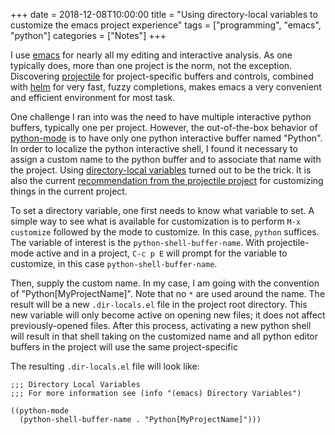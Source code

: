 +++
date = 2018-12-08T10:00:00
title = "Using directory-local variables to customize the emacs project experience"
tags = ["programming", "emacs", "python"]
categories = ["Notes"]
+++

I use [emacs] for nearly all my editing and interactive analysis. As
one typically does, more than one project is the norm, not the
exception. Discovering [projectile] for project-specific buffers and
controls, combined with [helm] for very fast, fuzzy completions, makes
emacs a very convenient and efficient environment for most task.

One challenge I ran into was the need to have multiple interactive
python buffers, typically one per project. However, the out-of-the-box
behavior of [python-mode] is to have only one python interactive
buffer named "Python". In order to localize the python interactive
shell, I found it necessary to assign a custom name to the python
buffer and to associate that name with the project. Using
[directory-local variables] turned out to be the trick. It is also the
current [recommendation from the projectile project] for customizing
things in the current project. 

To set a directory variable, one first needs to know what variable to
set. A simple way to see what is available for customization is to
perform `M-x customize` followed by the mode to customize. In this
case, `python` suffices. The variable of interest is the
`python-shell-buffer-name`. With projectile-mode active and in a
project, `C-c p E` will prompt for the variable to customize, in this
case `python-shell-buffer-name`.

Then, supply the custom name. In my case, I am going with the
convention of "Python[MyProjectName]". Note that no `*` are used around
the name. The result will be a new `.dir-locals.el` file in the
project root directory. This new variable will only become active on
opening new files; it does not affect previously-opened files.
After this process, activating a new python shell will result in that
shell taking on the customized name and all python editor buffers in
the project will use the same project-specific 

The resulting `.dir-locals.el` file will look like:

```
;;; Directory Local Variables
;;; For more information see (info "(emacs) Directory Variables")

((python-mode
  (python-shell-buffer-name . "Python[MyProjectName]")))
```

[emacs]: https://www.gnu.org/software/emacs/
[directory-local variables]: https://www.gnu.org/software/emacs/manual/html_node/emacs/Directory-Variables.html
[recommendation from the projectile project]: https://github.com/bbatsov/projectile/issues/139#issuecomment-48897066
[python-mode]: https://www.emacswiki.org/emacs/PythonProgrammingInEmacs
[projectile]: https://github.com/bbatsov/projectile
[helm]: https://emacs-helm.github.io/helm/
